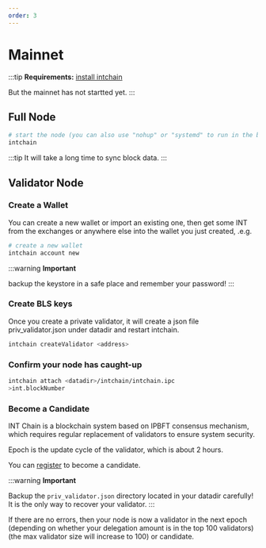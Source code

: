 ```yaml
---
order: 3
---
```


# Mainnet

:::tip
**Requirements:** [install intchain](2-install.md)

But the mainnet has not startted yet.
:::

## Full Node

```bash
# start the node (you can also use "nohup" or "systemd" to run in the background)
intchain 
```

:::tip
It will take a long time to sync block data.
:::

## Validator Node

### Create a Wallet

You can create a new wallet or import an existing one, then get some INT from the exchanges or anywhere else into the wallet you just created, .e.g.

```bash
# create a new wallet
intchain account new
```

:::warning
**Important**

backup the keystore in a safe place and remember your password! 
:::


### Create BLS keys

Once you create a private validator, it will create a json file priv_validator.json under datadir and restart intchain.

```bash
intchain createValidator <address>
```

### Confirm your node has caught-up

```bash
intchain attach <datadir>/intchain/intchain.ipc
>int.blockNumber
```

### Become a Candidate

INT Chain is a blockchain system based on IPBFT consensus mechanism, which requires regular replacement of validators to ensure system security.

Epoch is the update cycle of the validator, which is about 2 hours.

You can [register](../json-rpc/2-int.md#int_register) to become a candidate.


:::warning
**Important**

Backup the `priv_validator.json` directory located in your datadir carefully! It is the only way to recover your validator.
:::

If there are no errors, then your node is now a validator in the next epoch (depending on whether your delegation amount is in the top 100 validators)(the max validator size will increase to 100) or candidate.

